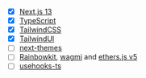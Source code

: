 
- [x] [Next.js 13](https://nextjs.org/docs)
- [x] [TypeScript](https://www.typescriptlang.org)
- [x] [TailwindCSS](https://tailwindcss.com)
- [x] [TailwindUI](https://tailwindui.com)
- [ ] [next-themes](https://github.com/pacocoursey/next-themes)
- [ ] [Rainbowkit](https://www.rainbowkit.com),
      [wagmi](https://wagmi.sh) and
      [ethers.js v5](https://docs.ethers.org/v5)
- [ ] [usehooks-ts](https://usehooks-ts.com)
